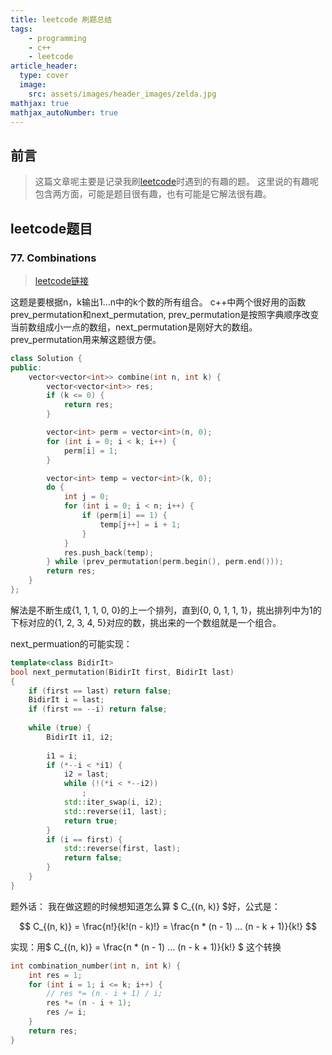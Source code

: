 ```yaml
---
title: leetcode 刷题总结
tags: 
    - programming 
    - c++
    - leetcode
article_header:
  type: cover
  image:
    src: assets/images/header_images/zelda.jpg
mathjax: true
mathjax_autoNumber: true
---
```


## 前言

> 这篇文章呢主要是记录我刷[leetcode](https://leetcode.com)时遇到的有趣的题。
这里说的有趣呢包含两方面，可能是题目很有趣，也有可能是它解法很有趣。

## leetcode题目

### 77. Combinations

> [leetcode链接](https://leetcode.com/problems/combinations/)

这题是要根据n，k输出1...n中的k个数的所有组合。
c++中两个很好用的函数prev_permutation和next_permutation, prev_permutation是按照字典顺序改变当前数组成小一点的数组，next_permutation是刚好大的数组。
prev_permutation用来解这题很方便。

``` c++
class Solution {
public:
    vector<vector<int>> combine(int n, int k) {
        vector<vector<int>> res;
        if (k <= 0) {
            return res;
        }

        vector<int> perm = vector<int>(n, 0);
        for (int i = 0; i < k; i++) {
            perm[i] = 1;
        }

        vector<int> temp = vector<int>(k, 0);
        do {
            int j = 0;
            for (int i = 0; i < n; i++) {
                if (perm[i] == 1) {
                    temp[j++] = i + 1;
                }
            }
            res.push_back(temp);
        } while (prev_permutation(perm.begin(), perm.end()));
        return res;
    }
};
```

解法是不断生成{1, 1, 1, 0, 0}的上一个排列，直到{0, 0, 1, 1, 1}，挑出排列中为1的下标对应的{1, 2, 3, 4, 5}对应的数，挑出来的一个数组就是一个组合。

next_permuation的可能实现：
```c++
template<class BidirIt>
bool next_permutation(BidirIt first, BidirIt last)
{
    if (first == last) return false;
    BidirIt i = last;
    if (first == --i) return false;
 
    while (true) {
        BidirIt i1, i2;
 
        i1 = i;
        if (*--i < *i1) {
            i2 = last;
            while (!(*i < *--i2))
                ;
            std::iter_swap(i, i2);
            std::reverse(i1, last);
            return true;
        }
        if (i == first) {
            std::reverse(first, last);
            return false;
        }
    }
}
```

题外话：
我在做这题的时候想知道怎么算 $ C_{(n, k)} $好，公式是：

$$ C_{(n, k)} = \frac{n!}{k!(n - k)!} = \frac{n * (n - 1) ... (n - k + 1)}{k!} $$

实现：用$ C_{(n, k)} = \frac{n * (n - 1) ... (n - k + 1)}{k!} $ 这个转换

```c++
int combination_number(int n, int k) {
    int res = 1;
    for (int i = 1; i <= k; i++) {
        // res *= (n - i + 1) / i;
        res *= (n - i + 1);
        res /= i;
    }
    return res;
}
```
